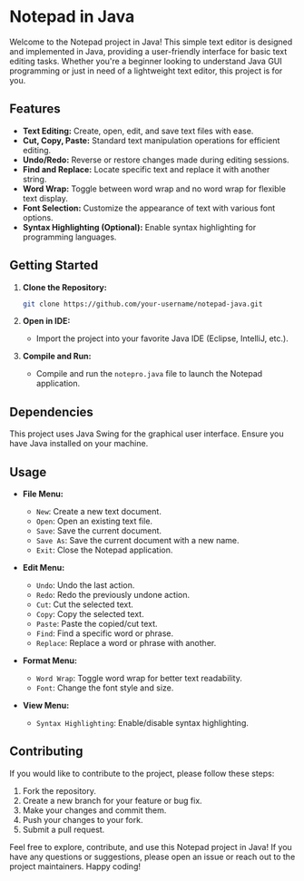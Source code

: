 # Notepad in Java

Welcome to the Notepad project in Java! This simple text editor is designed and implemented in Java, providing a user-friendly interface for basic text editing tasks. Whether you're a beginner looking to understand Java GUI programming or just in need of a lightweight text editor, this project is for you.

## Features

- **Text Editing:** Create, open, edit, and save text files with ease.
- **Cut, Copy, Paste:** Standard text manipulation operations for efficient editing.
- **Undo/Redo:** Reverse or restore changes made during editing sessions.
- **Find and Replace:** Locate specific text and replace it with another string.
- **Word Wrap:** Toggle between word wrap and no word wrap for flexible text display.
- **Font Selection:** Customize the appearance of text with various font options.
- **Syntax Highlighting (Optional):** Enable syntax highlighting for programming languages.

## Getting Started

1. **Clone the Repository:**
   ```bash
   git clone https://github.com/your-username/notepad-java.git
   ```

2. **Open in IDE:**
   - Import the project into your favorite Java IDE (Eclipse, IntelliJ, etc.).

3. **Compile and Run:**
   - Compile and run the `notepro.java` file to launch the Notepad application.

## Dependencies

This project uses Java Swing for the graphical user interface. Ensure you have Java installed on your machine.

## Usage

- **File Menu:**
  - `New`: Create a new text document.
  - `Open`: Open an existing text file.
  - `Save`: Save the current document.
  - `Save As`: Save the current document with a new name.
  - `Exit`: Close the Notepad application.

- **Edit Menu:**
  - `Undo`: Undo the last action.
  - `Redo`: Redo the previously undone action.
  - `Cut`: Cut the selected text.
  - `Copy`: Copy the selected text.
  - `Paste`: Paste the copied/cut text.
  - `Find`: Find a specific word or phrase.
  - `Replace`: Replace a word or phrase with another.

- **Format Menu:**
  - `Word Wrap`: Toggle word wrap for better text readability.
  - `Font`: Change the font style and size.

- **View Menu:**
  - `Syntax Highlighting`: Enable/disable syntax highlighting.

## Contributing

If you would like to contribute to the project, please follow these steps:

1. Fork the repository.
2. Create a new branch for your feature or bug fix.
3. Make your changes and commit them.
4. Push your changes to your fork.
5. Submit a pull request.

Feel free to explore, contribute, and use this Notepad project in Java! If you have any questions or suggestions, please open an issue or reach out to the project maintainers. Happy coding!
